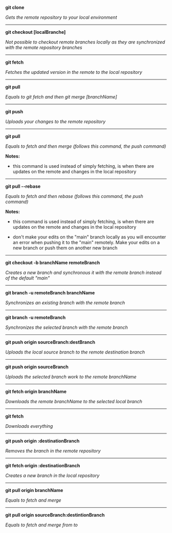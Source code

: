 **git clone**

*Gets the remote repository to your local environment*

--------------

**git checkout [localBranche]**

*Not possible to checkout remote branches locally as they are synchronized with the remote repository branches*

--------------

**git fetch**

*Fetches the updated version in the remote to the local repository*

--------------

**git pull**

*Equals to git fetch and then git merge [branchName]*

--------------

**git push**

*Uploads your changes to the remote repository*

--------------

**git pull**

*Equals to fetch and then merge (follows this command, the push command)*

**Notes:**

- this command is used instead of simply fetching, is when there are updates on the remote and changes in the local repository

--------------

**git pull --rebase**

*Equals to fetch and then rebase (follows this command, the push command)*

**Notes:**

- this command is used instead of simply fetching, is when there are updates on the remote and changes in the local repository

- don't make your edits on the "main" branch locally as you will encounter an error when pushing it to the "main" remotely. Make your edits on a new branch or push them on another new branch

--------------

**git checkout -b branchName remoteBranch**

*Creates a new branch and synchronous it with the remote branch instead of the default "main"*

--------------

**git branch -u remoteBranch branchName**

*Synchronizes an existing branch with the remote branch*

--------------

**git branch -u remoteBranch**

*Synchronizes the selected branch with the remote branch*

--------------

**git push origin sourceBranch:destBranch**

*Uploads the local source branch to the remote destination branch*

--------------

**git push origin sourceBranch**

*Uploads the selected branch work to the remote branchName*

--------------

**git fetch origin branchName**

*Downloads the remote branchName to the selected local branch*

--------------

**git fetch**

*Downloads everything*

--------------

**git push origin :destinationBranch**

*Removes the branch in the remote repository*

--------------

**git fetch origin :destinationBranch**

*Creates a new branch in the local repository*

--------------

**git pull origin branchName**

*Equals to fetch and merge*

--------------

**git pull origin sourceBranch:destintionBranch**

*Equals to fetch and merge from to*
